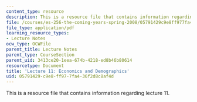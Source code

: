 ```yaml
---
content_type: resource
description: This is a resource file that contains information regarding lecture 11.
file: /courses/es-256-the-coming-years-spring-2008/05791429c9e8ff977fa436f2d8c8af4d_MITES_256S08_Lec11.pdf
file_type: application/pdf
learning_resource_types:
- Lecture Notes
ocw_type: OCWFile
parent_title: Lecture Notes
parent_type: CourseSection
parent_uid: 3413ce20-1eea-674b-4218-ed8b46b80614
resourcetype: Document
title: 'Lecture 11: Economics and Demographics'
uid: 05791429-c9e8-ff97-7fa4-36f2d8c8af4d
---
```

This is a resource file that contains information regarding lecture 11.

